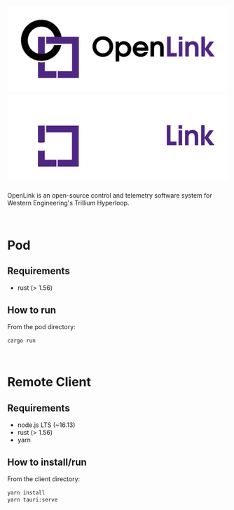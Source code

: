 # ![openlink](./logo/openlink-full-path.svg#gh-light-mode-only)![openlink](./logo/openlink-full-path-dark.svg#gh-dark-mode-only)
<p>OpenLink is an open-source control and telemetry software system for Western Engineering's Trillium Hyperloop.</p>

<p>&nbsp;</p>

# Pod
## Requirements
- rust (> 1.56)

## How to run
From the pod directory:

```
cargo run
```

<p>&nbsp;</p>

# Remote Client
## Requirements
- node.js LTS (~16.13)
- rust (> 1.56)
- yarn

## How to install/run
From the client directory:

```
yarn install
yarn tauri:serve
```
